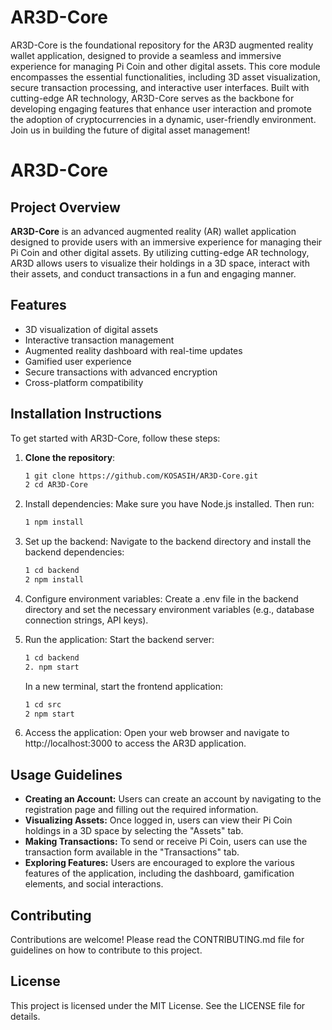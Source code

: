 # AR3D-Core
AR3D-Core is the foundational repository for the AR3D augmented reality wallet application, designed to provide a seamless and immersive experience for managing Pi Coin and other digital assets. This core module encompasses the essential functionalities, including 3D asset visualization, secure transaction processing, and interactive user interfaces. Built with cutting-edge AR technology, AR3D-Core serves as the backbone for developing engaging features that enhance user interaction and promote the adoption of cryptocurrencies in a dynamic, user-friendly environment. Join us in building the future of digital asset management!

# AR3D-Core

## Project Overview

**AR3D-Core** is an advanced augmented reality (AR) wallet application designed to provide users with an immersive experience for managing their Pi Coin and other digital assets. By utilizing cutting-edge AR technology, AR3D allows users to visualize their holdings in a 3D space, interact with their assets, and conduct transactions in a fun and engaging manner.

## Features

- 3D visualization of digital assets
- Interactive transaction management
- Augmented reality dashboard with real-time updates
- Gamified user experience
- Secure transactions with advanced encryption
- Cross-platform compatibility

## Installation Instructions

To get started with AR3D-Core, follow these steps:

1. **Clone the repository**:
   ```bash
   1 git clone https://github.com/KOSASIH/AR3D-Core.git
   2 cd AR3D-Core
   ```

2. Install dependencies: Make sure you have Node.js installed. Then run:

   ```bash
   1 npm install
   ```

3. Set up the backend: Navigate to the backend directory and install the backend dependencies:

   ```bash
   1 cd backend
   2 npm install
   ```
   
4. Configure environment variables: Create a .env file in the backend directory and set the necessary environment variables (e.g., database connection strings, API keys).

5. Run the application: Start the backend server:
   ```bash
   1 cd backend
   2. npm start
   ```
   
   In a new terminal, start the frontend application:
   ```bash
   1 cd src
   2 npm start
   ```

6. Access the application: Open your web browser and navigate to http://localhost:3000 to access the AR3D application.

## Usage Guidelines

- **Creating an Account:** Users can create an account by navigating to the registration page and filling out the required information.
- **Visualizing Assets:** Once logged in, users can view their Pi Coin holdings in a 3D space by selecting the "Assets" tab.
- **Making Transactions:** To send or receive Pi Coin, users can use the transaction form available in the "Transactions" tab.
- **Exploring Features:** Users are encouraged to explore the various features of the application, including the dashboard, gamification elements, and social interactions.

## Contributing
Contributions are welcome! Please read the CONTRIBUTING.md file for guidelines on how to contribute to this project.

## License
This project is licensed under the MIT License. See the LICENSE file for details.
